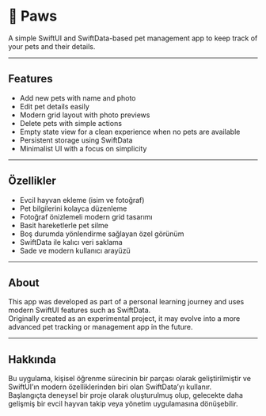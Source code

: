 # 🐾 Paws

A simple SwiftUI and SwiftData-based pet management app to keep track of your pets and their details.

---

## Features

- Add new pets with name and photo
- Edit pet details easily
- Modern grid layout with photo previews
- Delete pets with simple actions
- Empty state view for a clean experience when no pets are available
- Persistent storage using SwiftData
- Minimalist UI with a focus on simplicity

---

## Özellikler

- Evcil hayvan ekleme (isim ve fotoğraf)
- Pet bilgilerini kolayca düzenleme
- Fotoğraf önizlemeli modern grid tasarımı
- Basit hareketlerle pet silme
- Boş durumda yönlendirme sağlayan özel görünüm
- SwiftData ile kalıcı veri saklama
- Sade ve modern kullanıcı arayüzü

---

## About

This app was developed as part of a personal learning journey and uses modern SwiftUI features such as SwiftData.  
Originally created as an experimental project, it may evolve into a more advanced pet tracking or management app in the future.

---

## Hakkında

Bu uygulama, kişisel öğrenme sürecinin bir parçası olarak geliştirilmiştir ve SwiftUI’ın modern özelliklerinden biri olan SwiftData’yı kullanır.  
Başlangıçta deneysel bir proje olarak oluşturulmuş olup, gelecekte daha gelişmiş bir evcil hayvan takip veya yönetim uygulamasına dönüşebilir.